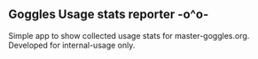 ## Goggles Usage stats reporter  -o^o-

Simple app to show collected usage stats for master-goggles.org.
Developed for internal-usage only.
